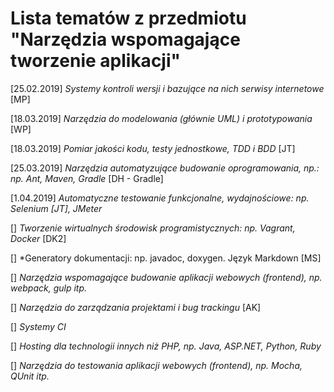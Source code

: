 # Lista tematów z przedmiotu "Narzędzia wspomagające tworzenie aplikacji"

[25.02.2019] *Systemy kontroli wersji i bazujące na nich serwisy internetowe* [MP]

[18.03.2019] *Narzędzia do modelowania (głównie UML) i prototypowania* [WP]

[18.03.2019] *Pomiar jakości kodu, testy jednostkowe, TDD i BDD* [JT]

[25.03.2019] *Narzędzia automatyzujące budowanie oprogramowania, np.: np. Ant, Maven, Gradle* [DH - Gradle]

[1.04.2019] *Automatyczne testowanie funkcjonalne, wydajnościowe: np. Selenium [JT], JMeter*

[] *Tworzenie wirtualnych środowisk programistycznych: np. Vagrant, Docker* [DK2]

[] *Generatory dokumentacji: np. javadoc, doxygen. Język Markdown [MS] 

[] *Narzędzia wspomagające budowanie aplikacji webowych (frontend), np. webpack, gulp itp.*

[] *Narzędzia do zarządzania projektami i bug trackingu* [AK]

[] *Systemy CI*

[] *Hosting dla technologii innych niż PHP, np. Java, ASP.NET, Python, Ruby*

[] *Narzędzia do testowania aplikacji webowych (frontend), np. Mocha, QUnit itp.*

